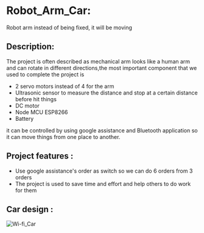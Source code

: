 # Robot_Arm_Car:
Robot arm instead of being fixed, it will be moving 
## Description:
The project is often described as mechanical arm looks like a human arm and can rotate in different directions,the most important component that we used to complete the project is 
- 2 servo motors instead of 4 for the arm 
- Ultrasonic sensor to measure the distance and stop at a certain distance before hit things  
- DC motor 
- Node MCU ESP8266
- Battery 

it can be controlled by using google assistance and Bluetooth application so it can move things from one place to another.
## Project features :
   - Use google assistance's order as switch so we can do 6 orders from 3 orders
   - The project is used to save time and effort and help others to do work for them

## Car design :

![Wi-fi_Car](https://user-images.githubusercontent.com/92521186/179441807-d6e526c1-6e44-499b-b7af-0462001d2209.jpg)
